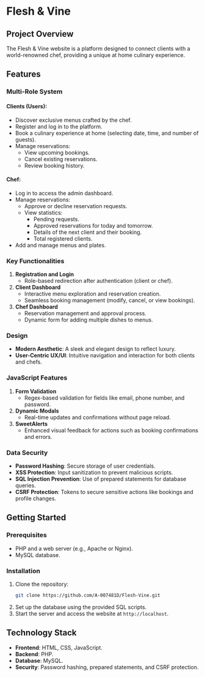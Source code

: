 # Flesh & Vine

## Project Overview
The Flesh & Vine website is a platform designed to connect clients with a world-renowned chef, providing a unique at home culinary experience. 

## Features

### Multi-Role System
#### Clients (Users):
- Discover exclusive menus crafted by the chef.
- Register and log in to the platform.
- Book a culinary experience at home (selecting date, time, and number of guests).
- Manage reservations:
  - View upcoming bookings.
  - Cancel existing reservations.
  - Review booking history.

#### Chef:
- Log in to access the admin dashboard.
- Manage reservations:
  - Approve or decline reservation requests.
  - View statistics:
    - Pending requests.
    - Approved reservations for today and tomorrow.
    - Details of the next client and their booking.
    - Total registered clients.
- Add and manage menus and plates.
<!-- - View detailed reports and generate printable PDFs. -->

### Key Functionalities
1. **Registration and Login**
   - Role-based redirection after authentication (client or chef).
2. **Client Dashboard**
   - Interactive menu exploration and reservation creation.
   - Seamless booking management (modify, cancel, or view bookings).
3. **Chef Dashboard**
   - Reservation management and approval process.
   - Dynamic form for adding multiple dishes to menus.

### Design
<!-- - **Responsive Design**: Optimized for mobile, tablet, and desktop. -->
- **Modern Aesthetic**: A sleek and elegant design to reflect luxury.
- **User-Centric UX/UI**: Intuitive navigation and interaction for both clients and chefs.

### JavaScript Features
1. **Form Validation**
   - Regex-based validation for fields like email, phone number, and password.
2. **Dynamic Modals**
   - Real-time updates and confirmations without page reload.
3. **SweetAlerts**
   - Enhanced visual feedback for actions such as booking confirmations and errors.

### Data Security
- **Password Hashing**: Secure storage of user credentials.
- **XSS Protection**: Input sanitization to prevent malicious scripts.
- **SQL Injection Prevention**: Use of prepared statements for database queries.
- **CSRF Protection**: Tokens to secure sensitive actions like bookings and profile changes.

<!--### Bonus Features
1. **Printable Reports**: Generate PDFs for reservations and statistics.-->
<!--2. **Email Notifications**: Automatic emails for password resets, booking confirmations, and urgent alerts. -->
<!--3. **Dish Archiving**: Mark dishes as unavailable when out of stock and reactivate them later.-->
<!--4. **Custom 404 Page**: An elegant error page with navigation options.-->

## Getting Started
### Prerequisites
- PHP and a web server (e.g., Apache or Nginx).
- MySQL database.

### Installation
1. Clone the repository:
   ```bash
   git clone https://github.com/A-007481D/Flesh-Vine.git
   ```
2. Set up the database using the provided SQL scripts.
3. Start the server and access the website at `http://localhost`.

## Technology Stack
- **Frontend**: HTML, CSS, JavaScript.
- **Backend**: PHP.
- **Database**: MySQL.
- **Security**: Password hashing, prepared statements, and CSRF protection.

<!-- ## Contributing
1. Fork the repository.
2. Create a new branch for your feature: `git checkout -b feature-name`.
3. Commit your changes: `git commit -m 'Add feature-name'`.
4. Push to the branch: `git push origin feature-name`.
5. Create a pull request.

## License
This project is licensed under the MIT License - see the LICENSE file for details.

---

For any queries or support, please contact [support@example.com](mailto:support@example.com). -->

